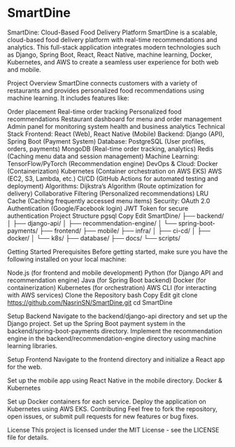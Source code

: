 # SmartDine
SmartDine: Cloud-Based Food Delivery Platform
SmartDine is a scalable, cloud-based food delivery platform with real-time recommendations and analytics. This full-stack application integrates modern technologies such as Django, Spring Boot, React, React Native, machine learning, Docker, Kubernetes, and AWS to create a seamless user experience for both web and mobile.

Project Overview
SmartDine connects customers with a variety of restaurants and provides personalized food recommendations using machine learning. It includes features like:

Order placement
Real-time order tracking
Personalized food recommendations
Restaurant dashboard for menu and order management
Admin panel for monitoring system health and business analytics
Technical Stack
Frontend: React (Web), React Native (Mobile)
Backend: Django (API), Spring Boot (Payment System)
Database:
PostgreSQL (User profiles, orders, payments)
MongoDB (Real-time order tracking, analytics)
Redis (Caching menu data and session management)
Machine Learning: TensorFlow/PyTorch (Recommendation engine)
DevOps & Cloud:
Docker (Containerization)
Kubernetes (Container orchestration on AWS EKS)
AWS (EC2, S3, Lambda, etc.)
CI/CD (GitHub Actions for automated testing and deployment)
Algorithms:
Dijkstra’s Algorithm (Route optimization for delivery)
Collaborative Filtering (Personalized recommendations)
LRU Cache (Caching frequently accessed menu items)
Security:
OAuth 2.0 Authentication (Google/Facebook login)
JWT Token for secure authentication
Project Structure
pgsql
Copy
Edit
SmartDine/
├── backend/
│   ├── django-api/
│   ├── recommendation-engine/
│   └── spring-boot-payments/
├── frontend/
├── mobile/
├── infra/
│   ├── ci-cd/
│   ├── docker/
│   └── k8s/
├── database/
├── docs/
└── scripts/

Getting Started
Prerequisites
Before getting started, make sure you have the following installed on your local machine:

Node.js (for frontend and mobile development)
Python (for Django API and recommendation engine)
Java (for Spring Boot backend)
Docker (for containerization)
Kubernetes (for orchestration)
AWS CLI (for interacting with AWS services)
Clone the Repository
bash
Copy
Edit
git clone https://github.com/NasrinSN/SmartDine.git
cd SmartDine

Setup Backend
Navigate to the backend/django-api directory and set up the Django project.
Set up the Spring Boot payment system in the backend/spring-boot-payments directory.
Implement the recommendation engine in the backend/recommendation-engine directory using machine learning libraries.

Setup Frontend
Navigate to the frontend directory and initialize a React app for the web.

Set up the mobile app using React Native in the mobile directory.
Docker & Kubernetes

Set up Docker containers for each service.
Deploy the application on Kubernetes using AWS EKS.
Contributing
Feel free to fork the repository, open issues, or submit pull requests for new features or bug fixes.

License
This project is licensed under the MIT License - see the LICENSE file for details.
